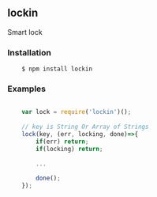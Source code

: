 ## lockin
Smart lock

### Installation
```
    $ npm install lockin
```

### Examples
```js

    var lock = require('lockin')();
    
    // key is String Or Array of Strings
    lock(key, (err, locking, done)=>{
        if(err) return;
        if(locking) return;
        
        ...
        
        done();
    });
```
